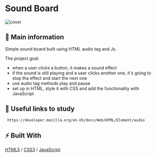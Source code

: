 # Sound Board

![cover](./image.jpg)

## 🦉 Main information

Simple sound board built using HTML audio tag and  Js.

The project goal:
- when a user clicks a button, it makes a sound effect
- if the sound is still playing and a user clicks another one, it's going to stop tha effect and start the next one
- use audio tag methods play and pause 
- set up in HTML, style it with CSS and add the functionality with JavaScript

## 🦊 Useful links to study
```
 https://developer.mozilla.org/en-US/docs/Web/HTML/Element/audio
```

## ⚡ Built With
[HTML5](https://www.w3schools.com/html/) / [CSS3](https://www.w3schools.com/css/) / [JavaScript](https://www.w3schools.com/js/)

